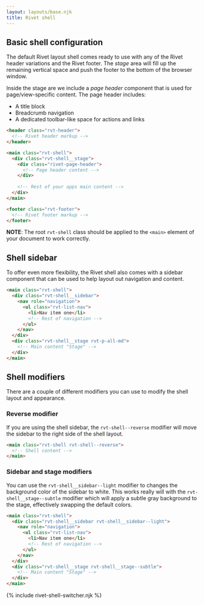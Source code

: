 ```yaml
---
layout: layouts/base.njk
title: Rivet shell
---
```

## Basic shell configuration
The default Rivet layout shell comes ready to use with any of the Rivet header variations and the Rivet footer. The _stage_ area will fill up the remaining vertical space and push the footer to the bottom of the browser window.

Inside the stage are we include a _page header_ component that is used for page/view-specific content. The page header includes:

- A title block
- Breadcrumb navigation
- A dedicated toolbar-like space for actions and links

```html
<header class="rvt-header">
  <!-- Rivet header markup -->
</header>

<main class="rvt-shell">
  <div class="rvt-shell__stage">
    <div class="rivet-page-header">
      <!-- Page header content -->
    </div>
    
    <!-- Rest of your apps main content -->
  </div>
</main>

<footer class="rvt-footer">
  <!-- Rivet footer markup -->
</footer>
```

**NOTE**: The root `rvt-shell` class should be applied to the `<main>` element of your document to work correctly. 

## Shell sidebar
To offer even more flexibility, the Rivet shell also comes with a sidebar component that can be used to help layout out navigation and content.

```html
<main class="rvt-shell">
  <div class="rvt-shell__sidebar">
    <nav role="navigation">
      <ul class="rvt-list-nav">
        <li>Nav item one</li>
        <!-- Rest of navigation -->
      </ul>
    </nav>
  </div>
  <div class="rvt-shell__stage rvt-p-all-md">
    <!-- Main content "Stage" -->
  </div>
</main>
```

## Shell modifiers
There are a couple of different modifiers you can use to modify the shell layout and appearance.

### Reverse modifier
If you are using the shell sidebar, the `rvt-shell--reverse` modifier will move the sidebar to the right side of the shell layout. 

```html
<main class="rvt-shell rvt-shell--reverse">
  <!-- Shell content -->
</main>
```

### Sidebar and stage modifiers
You can use the `rvt-shell__sidebar--light` modifier to changes the background color of the sidebar to white. This works really will with the `rvt-shell__stage--subtle` modifier which will apply a subtle gray background to the stage, effectively swapping the default colors.

```html
<main class="rvt-shell">
  <div class="rvt-shell__sidebar rvt-shell__sidebar--light">
    <nav role="navigation">
      <ul class="rvt-list-nav">
        <li>Nav item one</li>
        <!-- Rest of navigation -->
      </ul>
    </nav>
  </div>
  <div class="rvt-shell__stage rvt-shell__stage--subtle">
    <!-- Main content "Stage" -->
  </div>
</main>
```

{% include rivet-shell-switcher.njk %}
